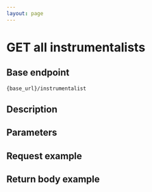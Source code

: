 ```yaml
---
layout: page
---
```


# GET all instrumentalists

## Base endpoint

```shell
{base_url}/instrumentalist
```

## Description

## Parameters


## Request example

## Return body example